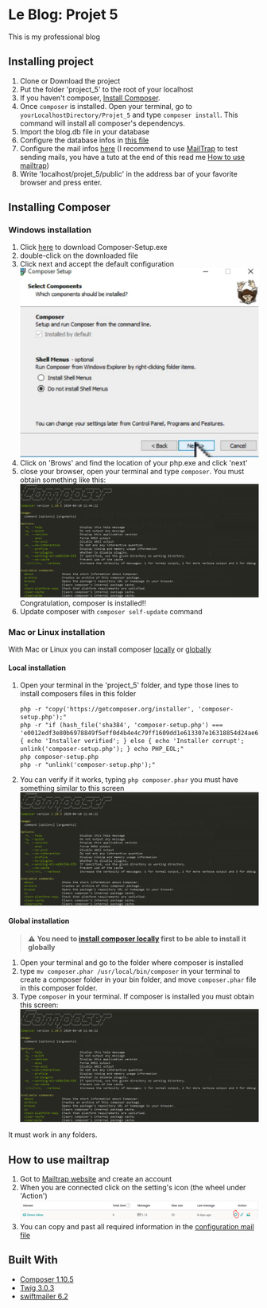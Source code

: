 # Le Blog: Projet 5

This is my professional blog

## Installing project

1. Clone or Download the project
2. Put the folder 'project_5' to the root of your localhost
3. If you haven't composer, [Install Composer](#installing-composer).
4. Once ```composer``` is installed. Open your terminal, go to ```yourLocalhostDirectory/Projet_5``` and type ````composer install````. 
This command will install all composer's dependencys.
5. Import the blog.db file in your database
6. Configure the database infos in [this file](config/dev.php)
7. Configure the mail infos [here](config/Mail.php) (I recommend to use [MailTrap](https://mailtrap.io/) to test sending mails, 
you have a tuto at the end of this read me [How to use mailtrap](#how-to-use-mailtrap))
8. Write 'localhost/projet_5/public' in the address bar of your favorite browser and press enter.


## Installing Composer

### Windows installation
1. Click  [here](https://getcomposer.org/Composer-Setup.exe) to download Composer-Setup.exe
2. double-click on the downloaded file
3. Click next and accept the default configuration
![composer default](public/docs/composer-default.PNG "composer default")
4. Click on 'Brows' and find the location of your php.exe and click 'next'
5. close your browser, open your terminal and type ```composer```.
 You must obtain something like this:
![composer installed](public/docs/composer-installed.PNG "composer installed")
Congratulation, composer is installed!!
6. Update composer with ```composer self-update``` command

### Mac or Linux installation
With Mac or Linux you can install composer [locally](#local-installation) or [globally](#global-installation)
#### Local installation
1. Open your terminal in the 'project_5' folder, and type those lines to install composers files in this folder
    ```
    php -r "copy('https://getcomposer.org/installer', 'composer-setup.php');"
    php -r "if (hash_file('sha384', 'composer-setup.php') === 'e0012edf3e80b6978849f5eff0d4b4e4c79ff1609dd1e613307e16318854d24ae64f26d17af3ef0bf7cfb710ca74755a') { echo 'Installer verified'; } else { echo 'Installer corrupt'; unlink('composer-setup.php'); } echo PHP_EOL;"
    php composer-setup.php
    php -r "unlink('composer-setup.php');"
    ``` 
2. You can verify if it works, typing ```php composer.phar``` you must have something similar to this screen
![composer installed](public/docs/composer-installed.PNG "composer installed")


#### Global installation
> :warning: **You need to [install composer locally](#local-installation) first to be able to install it globally**

1. Open your terminal and go to the folder where composer is installed
2. type ```mv composer.phar /usr/local/bin/composer``` in your terminal to create a composer folder in your bin folder,
 and move ```composer.phar``` file in this composer folder.
3. Type ```composer``` in your terminal. If composer is installed you must obtain this screen:
![composer installed](public/docs/composer-installed.PNG "composer installed")

It must work in any folders.

## How to use mailtrap
1. Got to [Mailtrap website](https://mailtrap.io/) and create an account
2. When you are connected click on the setting's icon (the wheel under 'Action')
![Mailtrap config](public/docs/mailConfig.PNG "How config mail trap")
3. You can copy and past all required information in the [configuration mail file](config/Mail.php)

## Built With
* [Composer 1.10.5](https://getcomposer.org/)
* [Twig 3.0.3](https://twig.symfony.com/)
* [swiftmailer 6.2](https://swiftmailer.symfony.com/)
